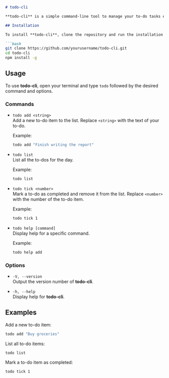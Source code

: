 ```markdown
# todo-cli

**todo-cli** is a simple command-line tool to manage your to-do tasks efficiently. It allows you to add, list, and remove tasks directly from your terminal.

## Installation

To install **todo-cli**, clone the repository and run the installation script:

```bash
git clone https://github.com/yourusername/todo-cli.git
cd todo-cli
npm install -g
```

## Usage

To use **todo-cli**, open your terminal and type `todo` followed by the desired command and options.

### Commands

- `todo add <string>`  
  Add a new to-do item to the list. Replace `<string>` with the text of your to-do.

  Example:
  ```bash
  todo add "Finish writing the report"
  ```

- `todo list`  
  List all the to-dos for the day.

  Example:
  ```bash
  todo list
  ```

- `todo tick <number>`  
  Mark a to-do as completed and remove it from the list. Replace `<number>` with the number of the to-do item.

  Example:
  ```bash
  todo tick 1
  ```

- `todo help [command]`  
  Display help for a specific command.

  Example:
  ```bash
  todo help add
  ```

### Options

- `-V, --version`  
  Output the version number of **todo-cli**.

- `-h, --help`  
  Display help for **todo-cli**.

## Examples

Add a new to-do item:
```bash
todo add "Buy groceries"
```

List all to-do items:
```bash
todo list
```

Mark a to-do item as completed:
```bash
todo tick 1
```
